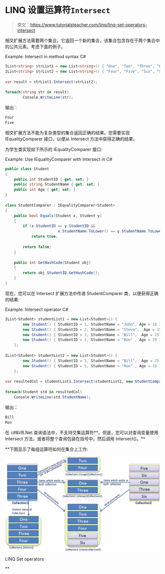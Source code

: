 # LINQ 设置运算符`Intersect`

> 原文：<https://www.tutorialsteacher.com/linq/linq-set-operators-intersect>

相交扩展方法需要两个集合。它返回一个新的集合，该集合包含存在于两个集合中的公共元素。考虑下面的例子。

Example: Intersect in method syntax C#

```cs
IList<string> strList1 = new List<string>() { "One", "Two", "Three", "Four", "Five" };
IList<string> strList2 = new List<string>() { "Four", "Five", "Six", "Seven", "Eight"};

var result = strList1.Intersect(strList2);

foreach(string str in result)
        Console.WriteLine(str);
```

输出：

```cs
Four
Five
```

相交扩展方法不能为复杂类型的集合返回正确的结果。您需要实现 IEqualityComparer 接口，以便从 Intersect 方法中获得正确的结果。

为学生类实现如下所示的 IEqualityComparer 接口:

Example: Use IEqualityComparer with Intersect in C#

```cs
public class Student 
{
    public int StudentID { get; set; }
    public string StudentName { get; set; }
    public int Age { get; set; }
}

class StudentComparer : IEqualityComparer<Student>
{
    public bool Equals(Student x, Student y)
    {
        if (x.StudentID == y.StudentID && 
                        x.StudentName.ToLower() == y.StudentName.ToLower())
            return true;

        return false;
    }

    public int GetHashCode(Student obj)
    {
        return obj.StudentID.GetHashCode();
    }
}
```

现在，您可以在 Intersect 扩展方法中传递 StudentComparer 类，以便获得正确的结果:

Example: Intersect operator C#

```cs
IList<Student> studentList1 = new List<Student>() { 
        new Student() { StudentID = 1, StudentName = "John", Age = 18 } ,
        new Student() { StudentID = 2, StudentName = "Steve",  Age = 15 } ,
        new Student() { StudentID = 3, StudentName = "Bill",  Age = 25 } ,
        new Student() { StudentID = 5, StudentName = "Ron" , Age = 19 } 
    };

IList<Student> studentList2 = new List<Student>() { 
        new Student() { StudentID = 3, StudentName = "Bill",  Age = 25 } ,
        new Student() { StudentID = 5, StudentName = "Ron" , Age = 19 } 
    };

var resultedCol = studentList1.Intersect(studentList2, new StudentComparer()); 

foreach(Student std in resultedCol)
    Console.WriteLine(std.StudentName);
```

输出：

```cs
Bill
Ron
```

在 c#&VB.Net 查询语法中，不支持交集运算符**。但是，您可以对查询变量使用 Intersect 方法，或者将整个查询包装在括号中，然后调用 Intersect()。**

 **下图显示了每组运算符如何在集合上工作:

![](img/ee7308f0efb08774cb89eaa37302cfd9.png)

LINQ Set operators

**